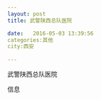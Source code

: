 ```yaml
--- 
layout: post 
title: 武警陕西总队医院

date:   2016-05-03 13:39:56 
categories:其他  
city:西安
  
--- 
```

   
武警陕西总队医院

信息

